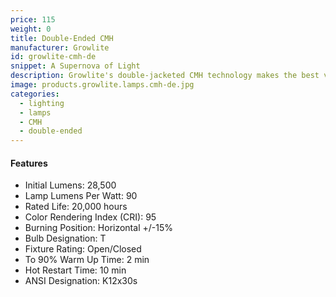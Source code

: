 ```yaml
---
price: 115
weight: 0
title: Double-Ended CMH
manufacturer: Growlite
id: growlite-cmh-de
snippet: A Supernova of Light
description: Growlite's double-jacketed CMH technology makes the best veg light on the market.
image: products.growlite.lamps.cmh-de.jpg
categories:
  - lighting
  - lamps
  - CMH
  - double-ended
---
```


#### Features

* Initial Lumens: 28,500
* Lamp Lumens Per Watt: 90
* Rated Life: 20,000 hours
* Color Rendering Index (CRI): 95
* Burning Position: Horizontal +/-15%
* Bulb Designation: T
* Fixture Rating: Open/Closed
* To 90% Warm Up Time: 2 min
* Hot Restart Time: 10 min
* ANSI Designation: K12x30s
